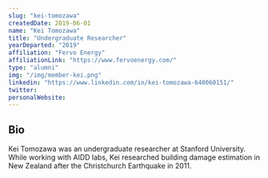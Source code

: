 ```yaml
---
slug: "kei-tomozawa"
createdDate: 2019-06-01
name: "Kei Tomozawa"
title: "Undergraduate Researcher"
yearDeparted: "2019"
affiliation: "Fervo Energy"
affiliationLink: "https://www.fervoenergy.com/"
type: "alumni"
img: "/img/member-kei.png"
linkedin: "https://www.linkedin.com/in/kei-tomozawa-640060151/"
twitter: 
personalWebsite: 
---
```

## Bio

Kei Tomozawa was an undergraduate researcher at Stanford University.
While working with AIDD labs, Kei researched building damage estimation in New Zealand after the Christchurch Earthquake in 2011.